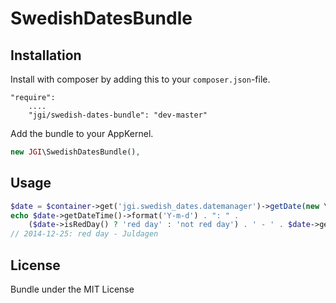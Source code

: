 SwedishDatesBundle
==================

## Installation

Install with composer by adding this to your `composer.json`-file.
```
"require":
    ....
    "jgi/swedish-dates-bundle": "dev-master"
```
Add the bundle to your AppKernel.
```php
new JGI\SwedishDatesBundle(),
```

## Usage
```php
$date = $container->get('jgi.swedish_dates.datemanager')->getDate(new \Datetime('2014-12-25'));
echo $date->getDateTime()->format('Y-m-d') . ": " .
    ($date->isRedDay() ? 'red day' : 'not red day') . ' - ' . $date->getName();
// 2014-12-25: red day - Juldagen
```

## License
Bundle under the MIT License
